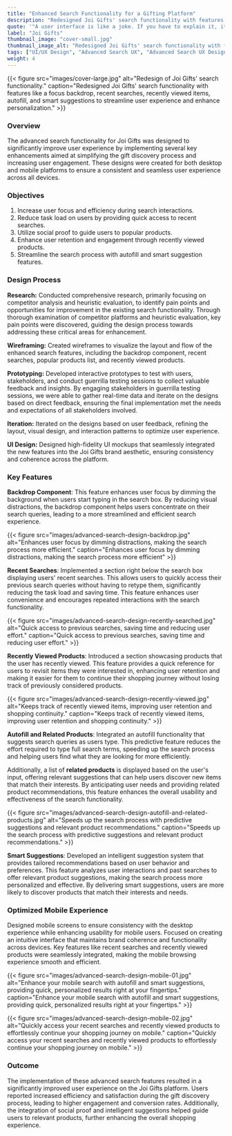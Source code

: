 ```yaml
---
title: "Enhanced Search Functionality for a Gifting Platform"
description: "Redesigned Joi Gifts' search functionality with features like a focus backdrop, recent searches, recently viewed items, autofill, and smart suggestions to streamline user experience and enhance personalization."
quote: '"A user interface is like a joke. If you have to explain it, it’s not that good." - Martin LeBlanc'
label: "Joi Gifts"
thumbnail_image: "cover-small.jpg"
thumbnail_image_alt: "Redesigned Joi Gifts' search functionality with features like a focus backdrop, recent searches, recently viewed items, autofill, and smart suggestions to streamline user experience and enhance personalization."
tags: ["UI/UX Design", "Advanced Search UX", "Advanced Search UX Design", "Smart Suggestions UI Design", "Advanced Search UX Design", "Search UX Design", "Advanced Search UX Principles", "The Best Practices for Advanced Search"]
weight: 4
---
```


{{< figure 
    src="images/cover-large.jpg"
    alt="Redesign of Joi Gifts' search functionality."
    caption="Redesigned Joi Gifts' search functionality with features like a focus backdrop, recent searches, recently viewed items, autofill, and smart suggestions to streamline user experience and enhance personalization." >}}

### Overview

The advanced search functionality for Joi Gifts was designed to significantly improve user experience by implementing several key enhancements aimed at simplifying the gift discovery process and increasing user engagement. These designs were created for both desktop and mobile platforms to ensure a consistent and seamless user experience across all devices.

### Objectives

1. Increase user focus and efficiency during search interactions.
2. Reduce task load on users by providing quick access to recent searches.
3. Utilize social proof to guide users to popular products.
4. Enhance user retention and engagement through recently viewed products.
5. Streamline the search process with autofill and smart suggestion features.

### Design Process

**Research:** Conducted comprehensive research, primarily focusing on competitor analysis and heuristic evaluation, to identify pain points and opportunities for improvement in the existing search functionality. Through thorough examination of competitor platforms and heuristic evaluation, key pain points were discovered, guiding the design process towards addressing these critical areas for enhancement.

**Wireframing:** Created wireframes to visualize the layout and flow of the enhanced search features, including the backdrop component, recent searches, popular products list, and recently viewed products.

**Prototyping:** Developed interactive prototypes to test with users, stakeholders, and conduct guerrilla testing sessions to collect valuable feedback and insights. By engaging stakeholders in guerrilla testing sessions, we were able to gather real-time data and iterate on the designs based on direct feedback, ensuring the final implementation met the needs and expectations of all stakeholders involved.

**Iteration:** Iterated on the designs based on user feedback, refining the layout, visual design, and interaction patterns to optimize user experience.

**UI Design:** Designed high-fidelity UI mockups that seamlessly integrated the new features into the Joi Gifts brand aesthetic, ensuring consistency and coherence across the platform.

### Key Features

**Backdrop Component**: This feature enhances user focus by dimming the background when users start typing in the search box. By reducing visual distractions, the backdrop component helps users concentrate on their search queries, leading to a more streamlined and efficient search experience.

{{< figure 
    src="images/advanced-search-design-backdrop.jpg"
    alt="Enhances user focus by dimming distractions, making the search process more efficient."
    caption="Enhances user focus by dimming distractions, making the search process more efficient" >}}

**Recent Searches**: Implemented a section right below the search box displaying users' recent searches. This allows users to quickly access their previous search queries without having to retype them, significantly reducing the task load and saving time. This feature enhances user convenience and encourages repeated interactions with the search functionality.

{{< figure 
    src="images/advanced-search-design-recently-searched.jpg"
    alt="Quick access to previous searches, saving time and reducing user effort."
    caption="Quick access to previous searches, saving time and reducing user effort." >}}

**Recently Viewed Products**: Introduced a section showcasing products that the user has recently viewed. This feature provides a quick reference for users to revisit items they were interested in, enhancing user retention and making it easier for them to continue their shopping journey without losing track of previously considered products.

{{< figure 
    src="images/advanced-search-design-recently-viewed.jpg"
    alt="Keeps track of recently viewed items, improving user retention and shopping continuity."
    caption="Keeps track of recently viewed items, improving user retention and shopping continuity." >}}

**Autofill and Related Products**: Integrated an autofill functionality that suggests search queries as users type. This predictive feature reduces the effort required to type full search terms, speeding up the search process and helping users find what they are looking for more efficiently.

Additionally, a list of **related products** is displayed based on the user's input, offering relevant suggestions that can help users discover new items that match their interests. By anticipating user needs and providing related product recommendations, this feature enhances the overall usability and effectiveness of the search functionality.

{{< figure 
    src="images/advanced-search-design-autofill-and-related-products.jpg"
    alt="Speeds up the search process with predictive suggestions and relevant product recommendations."
    caption="Speeds up the search process with predictive suggestions and relevant product recommendations." >}}

**Smart Suggestions**: Developed an intelligent suggestion system that provides tailored recommendations based on user behavior and preferences. This feature analyzes user interactions and past searches to offer relevant product suggestions, making the search process more personalized and effective. By delivering smart suggestions, users are more likely to discover products that match their interests and needs.

### Optimized Mobile Experience

Designed mobile screens to ensure consistency with the desktop experience while enhancing usability for mobile users. Focused on creating an intuitive interface that maintains brand coherence and functionality across devices. Key features like recent searches and recently viewed products were seamlessly integrated, making the mobile browsing experience smooth and efficient.

{{< figure 
    src="images/advanced-search-design-mobile-01.jpg"
    alt="Enhance your mobile search with autofill and smart suggestions, providing quick, personalized results right at your fingertips."
    caption="Enhance your mobile search with autofill and smart suggestions, providing quick, personalized results right at your fingertips." >}}

{{< figure 
    src="images/advanced-search-design-mobile-02.jpg"
    alt="Quickly access your recent searches and recently viewed products to effortlessly continue your shopping journey on mobile."
    caption="Quickly access your recent searches and recently viewed products to effortlessly continue your shopping journey on mobile." >}}

### Outcome

The implementation of these advanced search features resulted in a significantly improved user experience on the Joi Gifts platform. Users reported increased efficiency and satisfaction during the gift discovery process, leading to higher engagement and conversion rates. Additionally, the integration of social proof and intelligent suggestions helped guide users to relevant products, further enhancing the overall shopping experience.